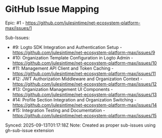 # GitHub Issue Mapping

Epic: #1 - https://github.com/julesintime/net-ecosystem-platform-max/issues/1

Sub-Issues:
- #9: Logto SDK Integration and Authentication Setup - https://github.com/julesintime/net-ecosystem-platform-max/issues/9
- #10: Organization Template Configuration in Logto Admin - https://github.com/julesintime/net-ecosystem-platform-max/issues/10
- #11: Management API Client and Token Caching - https://github.com/julesintime/net-ecosystem-platform-max/issues/11
- #12: JWT Authorization Middleware and Organization Context - https://github.com/julesintime/net-ecosystem-platform-max/issues/12
- #13: Organization Management UI Components - https://github.com/julesintime/net-ecosystem-platform-max/issues/13
- #14: Profile Section Integration and Organization Switching - https://github.com/julesintime/net-ecosystem-platform-max/issues/14
- #15: Integration Testing and Documentation - https://github.com/julesintime/net-ecosystem-platform-max/issues/15

Synced: 2025-09-13T01:17:18Z
Note: Created as proper sub-issues using gh-sub-issue extension